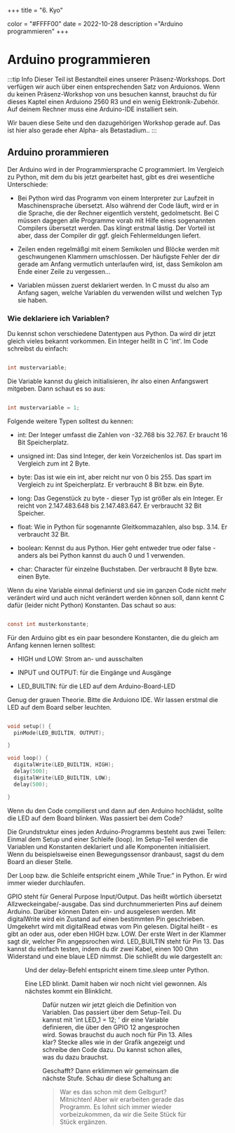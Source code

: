 +++
title = "6. Kyo"

color = "#FFFF00"
date = 2022-10-28
description ="Arduino programmieren"
+++

<script lang="ts">
    import Button from '$lib/components/Button.svelte';
    import Figure from '$lib/components/Figure.svelte';
    import UserRectangle from "phosphor-svelte/lib/UserRectangle";
</script>

# Arduino programmieren

:::tip Info
Dieser Teil ist Bestandteil eines unserer Präsenz-Workshops. Dort verfügen wir auch über einen entsprechenden Satz von Arduionos. Wenn du keinen Präsenz-Workshop von uns besuchen kannst, brauchst du für dieses Kaptel einen Arduiono 2560 R3 und ein wenig Elektronik-Zubehör. Auf deinem Rechner muss eine Arduino-IDE installiert sein.

Wir bauen diese Seite und den dazugehörigen Workshop gerade auf. Das ist hier also gerade eher Alpha- als Betastadium..
:::

## Arduino prorammieren

Der Arduino wird in der Programmiersprache C programmiert. Im Vergleich zu Python, mit dem du bis jetzt gearbeitet hast, gibt es drei wesentliche Unterschiede:

- Bei Python wird das Programm von einem Interpreter zur Laufzeit in Maschinensprache übersetzt. Also während der Code läuft, wird er in die Sprache, die der Rechner eigentlich versteht, gedolmetscht. Bei C müssen dagegen alle Programme vorab mit Hilfe eines sogenannten Compilers übersetzt werden. Das klingt erstmal lästig. Der Vorteil ist aber, dass der Compiler dir ggf. gleich Fehlermeldungen liefert.

- Zeilen enden regelmäßgi mit einem Semikolen und Blöcke werden mit geschwungenen Klammern umschlossen. Der häufigste Fehler der dir gerade am Anfang vermutlich unterlaufen wird, ist, dass Semikolon am Ende einer Zeile zu vergessen...

- Variablen müssen zuerst deklariert werden. In C musst du also am Anfang sagen, welche Variablen du verwenden willst und welchen Typ sie haben.

### Wie deklariere ich Variablen?

Du kennst schon verschiedene Datentypen aus Python. Da wird dir jetzt gleich vieles bekannt vorkommen. Ein Integer heißt in C 'int'. Im Code schreibst du einfach:

```c

int mustervariable;

```

Die Variable kannst du gleich initialisieren, ihr also einen Anfangswert mitgeben. Dann schaut es so aus:

```c

int mustervariable = 1;

```

Folgende weitere Typen solltest du kennen:

- int: Der Integer umfasst die Zahlen von -32.768 bis 32.767. Er braucht 16 Bit Speicherplatz.

- unsigned int: Das sind Integer, der kein Vorzeichenlos ist. Das spart im Vergleich zum int 2 Byte.

- byte: Das ist wie ein int, aber reicht nur von 0 bis 255. Das spart im Vergleich zu int Speicherplatz. Er verbraucht 8 Bit bzw. ein Byte.

- long: Das Gegenstück zu byte - dieser Typ ist größer als ein Integer. Er reicht von 2.147.483.648 bis 2.147.483.647. Er verbraucht 32 Bit Speicher.

- float: Wie in Python für sogenannte Gleitkommazahlen, also bsp. 3.14. Er verbraucht 32 Bit.

- boolean: Kennst du aus Python. Hier geht entweder true oder false - anders als bei Python kannst du auch 0 und 1 verwenden.

- char: Character für einzelne Buchstaben. Der verbraucht 8 Byte bzw. einen Byte.

Wenn du eine Variable einmal definierst und sie im ganzen Code nicht mehr verändert wird und auch nicht verändert werden können soll, dann kennt C dafür (leider nicht Python) Konstanten. Das schaut so aus:

```c

const int musterkonstante;

```

Für den Arduino gibt es ein paar besondere Konstanten, die du gleich am Anfang kennen lernen solltest:

- HIGH und LOW: Strom an- und ausschalten

- INPUT und OUTPUT: für die Eingänge und Ausgänge

- LED_BUILTIN: für die LED auf dem Arduino-Board-LED

Genug der grauen Theorie. Bitte die Arduiono IDE. Wir lassen erstmal die LED auf dem Board selber leuchten.

```c

void setup() {
  pinMode(LED_BUILTIN, OUTPUT);

}

void loop() {
  digitalWrite(LED_BUILTIN, HIGH);
  delay(500);
  digitalWrite(LED_BUILTIN, LOW);
  delay(500);

}

```

Wenn du den Code compilierst und dann auf den Arduino hochlädst, sollte die LED auf dem Board blinken. Was passiert bei dem Code?

Die Grundstruktur eines jeden Arduino-Programms besteht aus zwei Teilen: Einmal dem Setup und einer Schleife (loop). Im Setup-Teil werden die Variablen und Konstanten deklariert und alle Komponenten initialisiert. Wenn du beispielsweise einen Bewegungssensor dranbaust, sagst du dem Board an dieser Stelle.

Der Loop bzw. die Schleife entspricht einem „While True:“ in Python. Er wird immer wieder durchlaufen.

GPIO steht für General Purpose Input/Output. Das heißt wörtlich übersetzt Allzweckeingabe/-ausgabe. Das sind durchnummerierten Pins auf deinem Arduino. Darüber können Daten ein- und ausgelesen werden. Mit digitalWrite wird ein Zustand auf einen bestimmten Pin geschrieben. Umgekehrt wird mit digitalRead etwas vom Pin gelesen. Digital heißt - es gibt an oder aus, oder eben HIGH bzw. LOW. Der erste Wert in der Klammer sagt dir, welcher Pin angepsrochen wird. LED_BUILTIN steht für Pin 13. Das kannst du einfach testen, indem du dir zwei Kabel, einen 100 Ohm Widerstand und eine blaue LED nimmst. Die schließt du wie dargestellt an:

<Figure src="/arduino/one_LED.svg" alt="eine LED" />

Und der delay-Befehl entspricht einem time.sleep unter Python.

Eine LED blinkt. Damit haben wir noch nicht viel gewonnen. Als nächstes kommt ein Blinklicht.

<Figure src="/arduino/two_LED.svg" alt="zwei LEDs" />

Dafür nutzen wir jetzt gleich die Definition von Variablen. Das passiert über dem Setup-Teil. Du kannst mit 'int LED_1 = 12; ' dir eine Variable definieren, die über den GPIO 12 angesprochen wird. Sowas brauchst du auch noch für Pin 13. Alles klar? Stecke alles wie in der Grafik angezeigt und schreibe den Code dazu. Du kannst schon alles, was du dazu brauchst.

Geschafft? Dann erklimmen wir gemeinsam die nächste Stufe. Schau dir diese Schaltung an:

> War es das schon mit dem Gelbgurt? Mitnichten! Aber wir erarbeiten gerade das Programm. Es lohnt sich immer wieder
> vorbeizukommen, da wir die Seite Stück für Stück ergänzen.
